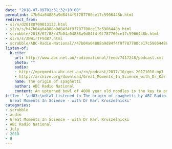 ```yaml
---
date: "2018-07-09T01:31:32+10:00"
permalink: 47b04a04888a9d84f4f9f787700ce17c5906448b.html
redirect_from:
- sl/n/d20180709013132.html
- sl/n/s/h47b04a04888a9d84f4f9f787700ce17c5906448b.html
- scrobble/2018/07/08/47b04a04888a9d84f4f9f787700ce17c5906448b.html
- sl/n/s/ZNWirTFVd87.html
- scrobble/ABC-Radio-National//47b04a04888a9d84f4f9f787700ce17c5906448b.html
listen-of:
  h-cite:
    url: http://www.abc.net.au/radionational/feed/7417248/podcast.xml
    photo: ""
    audio:
    - http://mpegmedia.abc.net.au/rn/podcast/2017/10/gms_20171010.mp3
    - http://archive.org/download/Great_Moments_In_Science_with_Dr_Karl_Kruszelnicki-Podcast-by-ABC_Radio_National/The_origin_of_spaghetti.mp3
    name: The origin of spaghetti
    author: ABC Radio National
    content: An upturned bowl of 4000 year old noodles is the key to pasta evolution.
title: ' \ud83c\udfa7 Listened to The origin of spaghetti by ABC Radio National From
  Great Moments In Science - with Dr Karl Kruszelnicki'
categories:
- scrobble
- audio
- Great Moments In Science - with Dr Karl Kruszelnicki
- ABC Radio National
- July
- 2018
- 8
---
```

